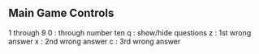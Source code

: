 Main Game Controls
-------------------
1 through 9
0 : through number ten
q : show/hide questions
z : 1st wrong answer
x : 2nd wrong answer
c : 3rd wrong answer
